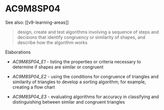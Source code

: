 
# AC9M8SP04 

See also: [[v9-learning-areas]]

> design, create and test algorithms involving a sequence of steps and decisions that identify congruency or similarity of shapes, and describe how the algorithm works

Elaborations


- _AC9M8SP04_E1_ - listing the properties or criteria necessary to determine if shapes are similar or congruent

- _AC9M8SP04_E2_ - using the conditions for congruence of triangles and similarity of triangles to develop a sorting algorithm; for example, creating a flow chart

- _AC9M8SP04_E3_ - evaluating algorithms for accuracy in classifying and distinguishing between similar and congruent triangles

